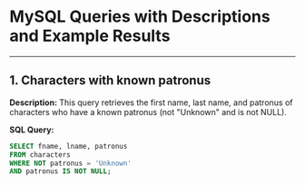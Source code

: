 # MySQL Queries with Descriptions and Example Results

---

## 1. Characters with known patronus
**Description:** This query retrieves the first name, last name, and patronus of characters who have a known patronus (not "Unknown" and is not NULL).

**SQL Query:**
```sql
SELECT fname, lname, patronus
FROM characters
WHERE NOT patronus = 'Unknown'
AND patronus IS NOT NULL;

